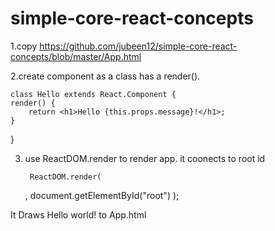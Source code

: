 # simple-core-react-concepts


1.copy https://github.com/jubeen12/simple-core-react-concepts/blob/master/App.html

2.create component as a class has a render().


	class Hello extends React.Component {
    render() {
        return <h1>Hello {this.props.message}!</h1>;
    }
}


3. use ReactDOM.render to render app. it coonects to root id


		ReactDOM.render(
    <Hello message="my friend" />, 
    document.getElementById("root")
);

It Draws Hello world! to App.html
